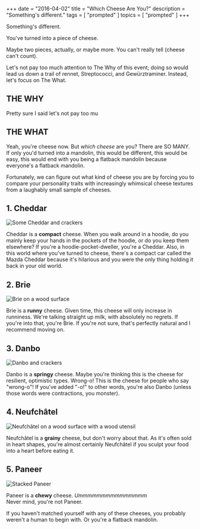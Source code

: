+++
date        = "2016-04-02"
title       = "Which Cheese Are You?"
description = "Something's different."
tags        = [ "prompted" ]
topics      = [ "prompted" ]
+++

Something's different.

You've turned into a piece of cheese.

Maybe two pieces, actually, or maybe more. You can't really tell (cheese can't count).

Let's not pay too much attention to The Why of this event; doing so would lead us down a trail of rennet, Streptococci, and Gewürztraminer. Instead, let's focus on The What.


## THE WHY
Pretty sure I said let's not pay too mu

## THE WHAT

Yeah, you're cheese now. But *which cheese* are you? There are SO MANY. If only you'd turned into a mandolin, this would be different, this would be easy, this would end with you being a flatback mandolin because everyone's a flatback mandolin.

Fortunately, we can figure out what kind of cheese you are by forcing you to compare your personality traits with increasingly whimsical cheese textures from a laughably small sample of cheeses.

## 1. Cheddar
<img src="/img/cheese/cheddar.jpg" alt="Some Cheddar and crackers" title="Aw yeah Cheddar">

Cheddar is a **compact** cheese. When you walk around in a hoodie, do you mainly keep your hands in the pockets of the hoodie, or do you keep them elsewhere? If you're a hoodie-pocket-dweller, you're a Cheddar. Also, in this world where you've turned to cheese, there's a compact car called the Mazda Cheddar because it's hilarious and you were the only thing holding it back in your old world.

## 2. Brie
<img src="/img/cheese/brie.jpg" alt="Brie on a wood surface" title="Mmm mmm Brie">

Brie is a **runny** cheese.  Given time, this cheese will only increase in runniness. We're talking straight up milk, with absolutely no regrets. If you're into that, you're Brie. If you're not sure, that's perfectly natural and I recommend moving on.

## 3. Danbo
<img src="/img/cheese/danbo.jpg" alt="Danbo and crackers" title="Yum, Danbo">

Danbo is a **springy** cheese. Maybe you're thinking this is the cheese for resilient, optimistic types. Wrong-o! This is the cheese for people who say "wrong-o"! If you've added "-o!" to other words, you're also Danbo (unless those words were contractions, you monster).

## 4. Neufchâtel
<img src="/img/cheese/neuf.jpg" alt="Neufchâtel on a wood surface with a wood utensil" title="Woohoo, Neufchâtel | Attribution: Mumumío [CC BY 2.0 (http://creativecommons.org/licenses/by/2.0)], via Wikimedia Commons">

Neufchâtel is a **grainy** cheese, but don't worry about that. As it's often sold in heart shapes, you're almost certainly Neufchâtel if you sculpt your food into a heart before eating it.

## 5. Paneer
<img src="/img/cheese/paneer.jpg" alt="Stacked Paneer" title="Sweeeeet, Paneer | Attribution: By fugzu (Flickr: paneer) [CC BY 2.0 (http://creativecommons.org/licenses/by/2.0)], via Wikimedia Commons">

Paneer is a **chewy** cheese.
*Ummmmmmmmmmmmmmm*  
Never mind, you're not Paneer.

If you haven't matched yourself with any of these cheeses, you probably weren't a human to begin with. Or you're a flatback mandolin.
